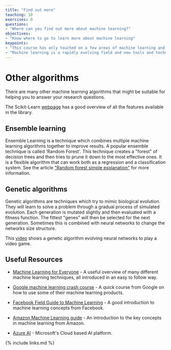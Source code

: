 ```yaml
---
title: "Find out more"
teaching: 10
exercises: 0
questions:
- "Where can you find out more about machine learning?"
objectives:
- "Know where to go to learn more about machine learning"
keypoints:
- "This course has only touched on a few areas of machine learning and is designed to teach you just enough to do something useful."
- "Machine learning is a rapidly evolving field and new tools and techniques are constantly appearing."
---
```


# Other algorithms

There are many other machine learning algorithms that might be suitable for helping you to answer your research questions.

The Scikit-Learn [webpage](https://scikit-learn.org/stable/index.html) has a good overview of all the features available in the library.

## Ensemble learning

Ensemble Learning is a technique which combines multiple machine learning algorithms together to improve results. A popular ensemble technique
is called 'Random Forest'. This technique creates a "forest" of decision trees and then tries to prune it down to the most effective ones. It is a flexible algorithm that can work both as a regression and a classification system. See the article ["Random forest simple explanation"](https://medium.com/@williamkoehrsen/random-forest-simple-explanation-377895a60d2d) for more information.

## Genetic algorithms

Genetic algorithms are techniques which try to mimic biological evolution. They will learn to solve a problem through a gradual process 
of simulated evolution. Each generation is mutated slightly and then evaluated with a fitness function. The fittest "genes" will then be selected
for the next generation. Sometimes this is combined with neural networks to change the networks size structure. 

This [video](https://www.youtube.com/watch?v=qv6UVOQ0F44) shows a genetic algorithm evolving neural networks to play a video game.

## Useful Resources 

* [Machine Learning for Everyone](https://vas3k.com/blog/machine_learning/) - A useful overview of many different machine learning techniques, 
all introduced in an easy to follow way.

* [Google machine learning crash course](https://developers.google.com/machine-learning/crash-course/) - A quick course from Google on how to use 
some of their machine learning products.

* [Facebook Field Guide to Machine Learning](https://research.fb.com/the-facebook-field-guide-to-machine-learning-video-series/) - A good
introduction to machine learning concepts from Facebook.

* [Amazon Machine Learning guide](https://docs.aws.amazon.com/machine-learning/latest/dg/amazon-machine-learning-key-concepts.html) - An 
introduction to the key concepts in machine learning from Amazon.

* [Azure AI](https://azure.microsoft.com/en-gb/overview/ai-platform/) - Microsoft's Cloud based AI platform.

{% include links.md %}
